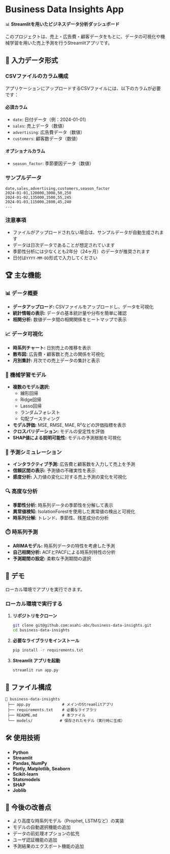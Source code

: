 # Business Data Insights App

📊 **Streamlitを用いたビジネスデータ分析ダッシュボード**

このプロジェクトは、売上・広告費・顧客データをもとに、データの可視化や機械学習を用いた売上予測を行うStreamlitアプリです。

## 📝 入力データ形式

### CSVファイルのカラム構成

アプリケーションにアップロードするCSVファイルには、以下のカラムが必要です：

#### 必須カラム
- `date`: 日付データ（例：2024-01-01）
- `sales`: 売上データ（数値）
- `advertising`: 広告費データ（数値）
- `customers`: 顧客数データ（数値）

#### オプショナルカラム
- `season_factor`: 季節要因データ（数値）

### サンプルデータ
```csv
date,sales,advertising,customers,season_factor
2024-01-01,120000,3000,50,250
2024-01-02,135000,3500,55,245
2024-01-03,115000,2800,45,240
...
```

### 注意事項
- ファイルがアップロードされない場合は、サンプルデータが自動生成されます
- データは日次データであることが想定されています
- 季節性分析には少なくとも2年分（24ヶ月）のデータが推奨されます
- 日付は`YYYY-MM-DD`形式で入力してください

## 🏆 主な機能

### 📊 データ概要
- **データアップロード:** CSVファイルをアップロードし、データを可視化
- **統計情報の表示:** データの基本統計量や分布を簡単に確認
- **相関分析:** 数値データ間の相関関係をヒートマップで表示

### 📈 データ可視化
- **時系列チャート:** 日別売上の推移を表示
- **散布図:** 広告費・顧客数と売上の関係を可視化
- **月別集計:** 月次での売上データの集計と表示

### 🤖 機械学習モデル
- **複数のモデル選択:**
  - 線形回帰
  - Ridge回帰
  - Lasso回帰
  - ランダムフォレスト
  - 勾配ブースティング
- **モデル評価:** MSE, RMSE, MAE, R²などの評価指標を表示
- **クロスバリデーション:** モデルの安定性を評価
- **SHAP値による説明可能性:** モデルの予測根拠を可視化

### 🔮 予測シミュレーション
- **インタラクティブ予測:** 広告費と顧客数を入力して売上を予測
- **信頼区間の表示:** 予測値の不確実性を表示
- **感度分析:** 入力値の変化に対する売上予測の変化を可視化

### 🔍 高度な分析
- **季節性分析:** 時系列データの季節性を分解して表示
- **異常値検知:** IsolationForestを使用した異常値の検出と可視化
- **時系列分解:** トレンド、季節性、残差成分の分析

### ⏱️ 時系列予測
- **ARIMAモデル:** 時系列データの特性を考慮した予測
- **自己相関分析:** ACFとPACFによる時系列特性の分析
- **予測期間の設定:** 柔軟な予測期間の選択

## 🚀 デモ

ローカル環境でアプリを実行できます。

### ローカル環境で実行する

1. **リポジトリをクローン**
    ```bash
    git clone git@github.com:asahi-abc/business-data-insights.git
    cd business-data-insights
    ```

2. **必要なライブラリをインストール**
    ```bash
    pip install -r requirements.txt
    ```

3. **Streamlit アプリを起動**
    ```bash
    streamlit run app.py
    ```

## 📂 ファイル構成
```
📂 business-data-insights
 ├── app.py              # メインのStreamlitアプリ
 ├── requirements.txt    # 必要なライブラリ
 ├── README.md           # 本ファイル
 └── models/            # 保存されたモデル（実行時に生成）
```

## 🛠 使用技術

- **Python**
- **Streamlit**
- **Pandas, NumPy**
- **Plotly, Matplotlib, Seaborn**
- **Scikit-learn**
- **Statsmodels**
- **SHAP**
- **Joblib**

## 🎯 今後の改善点

- より高度な時系列モデル（Prophet, LSTMなど）の実装
- モデルの自動選択機能の追加
- データの前処理オプションの拡充
- ユーザ認証機能の追加
- 予測結果のエクスポート機能の追加

